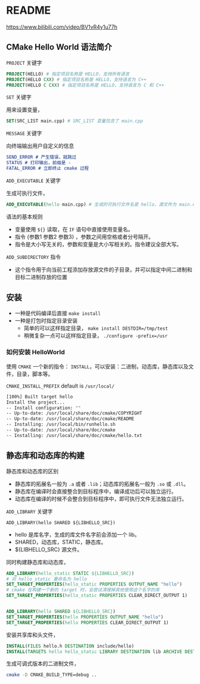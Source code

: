 # README

<https://www.bilibili.com/video/BV1vR4y1u77h>

## CMake Hello World 语法简介

`PROJECT` 关键字

```cmake
PROJECT(HELLO) # 指定项目名称是 HELLO，支持所有语言
PROJECT(HELLO CXX) # 指定项目名称是 HELLO，支持语言为 C++
PROJECT(HELLO C CXX) # 指定项目名称是 HELLO，支持语言为 C 和 C++
```

`SET` 关键字

用来设置变量，

```cmake
SET(SRC_LIST main.cpp) # SRC_LIST 变量包含了 main.cpp 
```

`MESSAGE` 关键字

向终端输出用户自定义的信息

```cmake
SEND_ERROR # 产生错误，就跳过
STATUS # 打印输出，前缀是 - 
FATAL_ERROR # 立即终止 cmake 过程
```

`ADD_EXECUTABLE` 关键字

生成可执行文件，

```cmake
ADD_EXECUTABLE(hello main.cpp) # 生成的可执行文件名是 hello，源文件为 main.cpp
```

语法的基本规则

- 变量使用 `${}` 读取，在 `IF` 语句中直接使用变量名。
- 指令 {参数1 参数2 参数3} ，参数之间用空格或者分号隔开。
- 指令是大小写无关的，参数和变量是大小写相关的。指令建议全部大写。

`ADD_SUBDIRECTORY` 指令

- 这个指令用于向当前工程添加存放源文件的子目录，并可以指定中间二进制和目标二进制存放的位置

## 安装

- 一种是代码编译后直接 `make install`
- 一种是打包时指定目录安装
  - 简单的可以这样指定目录， `make install DESTDIR=/tmp/test`
  - 稍微复杂一点可以这样指定目录， `./configure -prefix=/usr`

### 如何安装 HelloWorld

使用 `CMAKE` 一个新的指令： `INSTALL`，可以安装：二进制，动态库，静态库以及文件，目录，脚本等。

`CMAKE_INSTALL_PREFIX` default is `/usr/local/`

```bash
[100%] Built target hello
Install the project...
-- Install configuration: ""
-- Up-to-date: /usr/local/share/doc/cmake/COPYRIGHT
-- Up-to-date: /usr/local/share/doc/cmake/README
-- Installing: /usr/local/bin/runhello.sh
-- Up-to-date: /usr/local/share/doc/cmake
-- Installing: /usr/local/share/doc/cmake/hello.txt
```

## 静态库和动态库的构建

静态库和动态库的区别

- 静态库的拓展名一般为 `.a` 或者 `.lib`；动态库的拓展名一般为 `.so` 或 `.dll`。
- 静态库在编译时会直接整合到目标程序中，编译成功后可以独立运行。
- 动态库在编译的时候不会整合到目标程序中，即可执行文件无法独立运行。

`ADD_LIBRARY` 关键字

`ADD_LIBRARY(hello SHARED ${LIBHELLO_SRC})`

- hello 是库名字，生成的库文件名字前会添加一个 lib。
- SHARED，动态库，STATIC，静态库。
- ${LIBHELLO_SRC} 源文件。

同时构建静态库和动态库，

```cmake
ADD_LIBRARY(hello_static STATIC ${LIBHELLO_SRC})
# 对 hello_static 重命名为 hello
SET_TARGET_PROPERTIES(hello_static PROPERTIES OUTPUT_NAME "hello")
# cmake 在构建一个新的 target 时，会尝试清理掉其他使用这个名字的库
SET_TARGET_PROPERTIES(hello_static PROPERTIES CLEAR_DIRECT_OUTPUT 1)


ADD_LIBRARY(hello SHARED ${LIBHELLO_SRC})
SET_TARGET_PROPERTIES(hello PROPERTIES OUTPUT_NAME "hello")
SET_TARGET_PROPERTIES(hello PROPERTIES CLEAR_DIRECT_OUTPUT 1)
```

安装共享库和头文件，

```cmake
INSTALL(FILES hello.h DESTINATION include/hello)
INSTALL(TARGETS hello hello_static LIBRARY DESTINATION lib ARCHIVE DESTINATION lib)
```

生成可调式版本的二进制文件，

```bash
cmake -D CMAKE_BUILD_TYPE=debug ..
```
